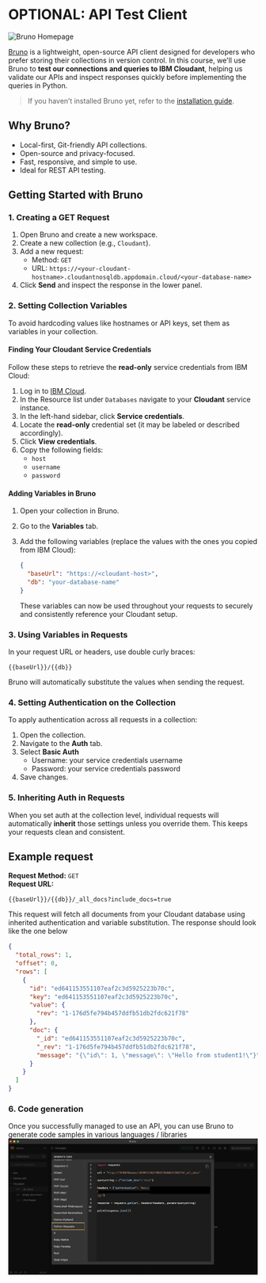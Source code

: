 # OPTIONAL: API Test Client

![Bruno Homepage](https://www.usebruno.com/_next/image?url=%2Fbruno_app%2Fbruno-homepage.png&w=1080&q=75)

[Bruno](https://www.usebruno.com/) is a lightweight, open-source API client designed for developers who prefer storing their collections in version control. In this course, we'll use Bruno to **test our connections and queries to IBM Cloudant**, helping us validate our APIs and inspect responses quickly before implementing the queries in Python.

> If you haven’t installed Bruno yet, refer to the [installation guide](./1_pre-requisites.md#4-bruno-api-test-client).

## Why Bruno?

- Local-first, Git-friendly API collections.
- Open-source and privacy-focused.
- Fast, responsive, and simple to use.
- Ideal for REST API testing.

## Getting Started with Bruno

### 1. Creating a GET Request

1. Open Bruno and create a new workspace.
2. Create a new collection (e.g., `Cloudant`).
3. Add a new request:
   - Method: `GET`
   - URL: `https://<your-cloudant-hostname>.cloudantnosqldb.appdomain.cloud/<your-database-name>`
4. Click **Send** and inspect the response in the lower panel.

### 2. Setting Collection Variables

To avoid hardcoding values like hostnames or API keys, set them as variables in your collection.

#### Finding Your Cloudant Service Credentials

Follow these steps to retrieve the **read-only** service credentials from IBM Cloud:

1. Log in to [IBM Cloud](https://cloud.ibm.com/).
2. In the Resource list under `Databases` navigate to your **Cloudant** service instance.
3. In the left-hand sidebar, click **Service credentials**.
4. Locate the **read-only** credential set (it may be labeled or described accordingly).
5. Click **View credentials**.
6. Copy the following fields:
   - `host`
   - `username`
   - `password`

#### Adding Variables in Bruno

1. Open your collection in Bruno.
2. Go to the **Variables** tab.
3. Add the following variables (replace the values with the ones you copied from IBM Cloud):

   ```json
   {
     "baseUrl": "https://<cloudant-host>",
     "db": "your-database-name"
   }
   ```

   These variables can now be used throughout your requests to securely and consistently reference your Cloudant setup.

### 3. Using Variables in Requests

In your request URL or headers, use double curly braces:

```
{{baseUrl}}/{{db}}
```

Bruno will automatically substitute the values when sending the request.

### 4. Setting Authentication on the Collection

To apply authentication across all requests in a collection:

1. Open the collection.
2. Navigate to the **Auth** tab.
3. Select **Basic Auth**
   - Username: your service credentials username
   - Password: your service credentials password
4. Save changes.

### 5. Inheriting Auth in Requests

When you set auth at the collection level, individual requests will automatically **inherit** those settings unless you override them. This keeps your requests clean and consistent.

## Example request

**Request Method:** `GET`  
**Request URL:**

```
{{baseUrl}}/{{db}}/_all_docs?include_docs=true
```

This request will fetch all documents from your Cloudant database using inherited authentication and variable substitution. The response should look like the one below

```json
{
  "total_rows": 1,
  "offset": 0,
  "rows": [
    {
      "id": "ed641153551107eaf2c3d5925223b70c",
      "key": "ed641153551107eaf2c3d5925223b70c",
      "value": {
        "rev": "1-176d5fe794b457ddfb51db2fdc621f78"
      },
      "doc": {
        "_id": "ed641153551107eaf2c3d5925223b70c",
        "_rev": "1-176d5fe794b457ddfb51db2fdc621f78",
        "message": "{\"id\": 1, \"message\": \"Hello from student1!\"}"
      }
    }
  ]
}
```

### 6. Code generation

Once you successfully managed to use an API, you can use Bruno to generate code samples in various languages / libraries <br />
![bruno_code_genretaion](./files/bruno_code_generation.png)
